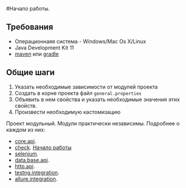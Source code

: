 #Начало работы.

## Требования
 
 - Операционнаяя система - Windows/Mac Os X/Linux
 - Java Development Kit 11
 - [maven](https://maven.apache.org/) или [gradle](https://gradle.org/)
 
## Общие шаги

1. Указать необходимые зависимости от модулей проекта
2. Создать в корне проекта файл `general.properties`
3. Объявить в нем свойства и указать необходимые значения этих свойств.
4. Произвести необходимую кастомизацию

Проект модульный. Модули практически независимы. Подробнее о каждом из них:
- [core.api](/doc/rus/core/Main.md).
- [check](/doc/rus/check/Main.md). [Начало работы](/doc/rus/check/Main.md#начало-работы)
- [selenium](/doc/rus/selenium/Main.md). 
- [data.base.api](/doc/rus/data.dase/Main.md). 
- [http.api](/doc/rus/data.dase/Main.md). 
- [testng.integration](/doc/rus/testng/Main.md). 
- [allure.integration](/doc/rus/allure/Main.md). 
